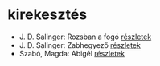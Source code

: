 # kirekesztés

- J. D. Salinger: Rozsban a fogó [részletek](_details/%7Bopf.creator%7D.md#id_1409)
- J. D. Salinger: Zabhegyező [részletek](_details/%7Bopf.creator%7D.md#id_561)
- Szabó, Magda: Abigél [részletek](_details/%7Bopf.creator%7D.md#id_1338)